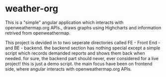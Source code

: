 # weather-org
This is a "simple" angular application which interacts with openweathermap.org APIs., draws graphs using Highcharts and information retrived from openweathermap.

This project is devided in to two seperate directories called FE - Front End - and BE - backend.
the backend section has nothing special except a simple script which records demanded reports and shows them back when needed. 
for sure, the backend part should never, ever considered for a live project! this is just a demo script.
the main focus have been on frontend side, where angular interacts with openweathermap.org APIs.
